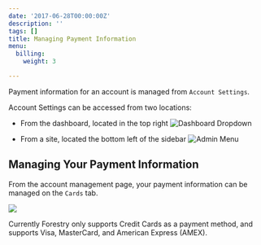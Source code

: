 ```yaml
---
date: '2017-06-28T00:00:00Z'
description: ''
tags: []
title: Managing Payment Information
menu:
  billing:
    weight: 3

---
```

Payment information for an account is managed from `Account Settings`.

Account Settings can be accessed from two locations:

* From the dashboard, located in the top right <img src="/docs/assets/images/billing_account_dropdown.png" alt="Dashboard Dropdown" draggable="true" data-bukket-ext-bukket-draggable="true">

* From a site, located the bottom left of the sidebar <img src="/docs/assets/images/billing_account_menu.png" alt="Admin Menu" draggable="true" data-bukket-ext-bukket-draggable="true">

## Managing Your Payment Information

From the account management page, your payment information can be managed on the `Cards` tab.

<img src="/assets/images/billing_cards.png" draggable="true" data-bukket-ext-bukket-draggable="true">

Currently Forestry only supports Credit Cards as a payment method, and supports Visa, MasterCard, and American Express (AMEX).


